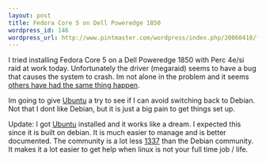 ```yaml
--- 
layout: post
title: Fedora Core 5 on Dell Poweredge 1850
wordpress_id: 146
wordpress_url: http://www.pintmaster.com/wordpress/index.php/20060418/fedora-core-5-on-dell-poweredge-1850/
---
```

I tried installing Fedora Core 5 on a Dell Poweredge 1850 with Perc 4e/si raid at work today. Unfortunately the driver (megaraid) seems to have a bug that causes the system to crash. Im not alone in the problem and it seems <a href="http://linux.derkeiler.com/Mailing-Lists/Fedora/2005-01/3072.html">others have had the same thing happen</a>.

Im going to give <a href="http://ubuntu.com">Ubuntu</a> a try to see if I can avoid switching back to Debian. Not that I dont like Debian, but it is just a big pain to get things set up.

Update: I got <a href="http://ubuntu.com">Ubuntu</a> installed and it works like a dream. I expected this since it is built on debian. It is much easier to manage and is better documented. The community is a lot less <a href="http://en.wikipedia.org/wiki/Leet">1337</a> than the Debian community. It makes it a lot easier to get help when linux is not your full time job / life.
